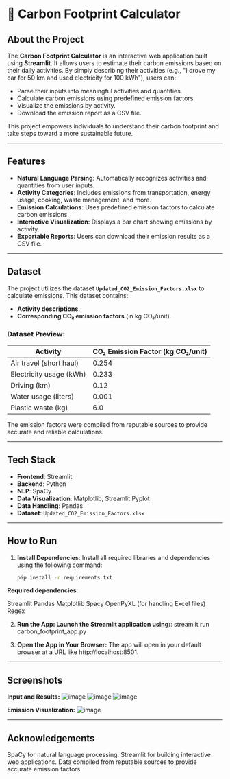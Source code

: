 # 🌱 **Carbon Footprint Calculator**

## **About the Project**
The **Carbon Footprint Calculator** is an interactive web application built using **Streamlit**. It allows users to estimate their carbon emissions based on their daily activities. By simply describing their activities (e.g., "I drove my car for 50 km and used electricity for 100 kWh"), users can:
- Parse their inputs into meaningful activities and quantities.
- Calculate carbon emissions using predefined emission factors.
- Visualize the emissions by activity.
- Download the emission report as a CSV file.

This project empowers individuals to understand their carbon footprint and take steps toward a more sustainable future.

---

## **Features**
- **Natural Language Parsing**: Automatically recognizes activities and quantities from user inputs.
- **Activity Categories**: Includes emissions from transportation, energy usage, cooking, waste management, and more.
- **Emission Calculations**: Uses predefined emission factors to calculate carbon emissions.
- **Interactive Visualization**: Displays a bar chart showing emissions by activity.
- **Exportable Reports**: Users can download their emission results as a CSV file.

---

## **Dataset**
The project utilizes the dataset **`Updated_CO2_Emission_Factors.xlsx`** to calculate emissions. This dataset contains:
- **Activity descriptions**.
- **Corresponding CO₂ emission factors** (in kg CO₂/unit).

### **Dataset Preview**:
| **Activity**            | **CO₂ Emission Factor (kg CO₂/unit)** |
|--------------------------|---------------------------------------|
| Air travel (short haul)  | 0.254                                 |
| Electricity usage (kWh)  | 0.233                                 |
| Driving (km)             | 0.12                                  |
| Water usage (liters)     | 0.001                                 |
| Plastic waste (kg)       | 6.0                                   |

The emission factors were compiled from reputable sources to provide accurate and reliable calculations.

---

## **Tech Stack**
- **Frontend**: Streamlit
- **Backend**: Python
- **NLP**: SpaCy
- **Data Visualization**: Matplotlib, Streamlit Pyplot
- **Data Handling**: Pandas
- **Dataset**: `Updated_CO2_Emission_Factors.xlsx`

---

## **How to Run**
1. **Install Dependencies**:
   Install all required libraries and dependencies using the following command:
   ```bash
   pip install -r requirements.txt

**Required dependencies**:

Streamlit
Pandas
Matplotlib
Spacy
OpenPyXL (for handling Excel files)
Regex

2. **Run the App: Launch the Streamlit application using:**:
   streamlit run carbon_footprint_app.py

3. **Open the App in Your Browser:**
   The app will open in your default browser at a URL like http://localhost:8501.

---
## **Screenshots**
**Input and Results:**
![image](https://github.com/user-attachments/assets/2ce8d2cb-603d-4630-873b-e89fd6c2d1a7)
![image](https://github.com/user-attachments/assets/ae077a47-c243-4828-8269-5f6a0d8227a7)
![image](https://github.com/user-attachments/assets/2af6db02-bbad-4ac4-9dea-b7f3540784b5)

**Emission Visualization:**
![image](https://github.com/user-attachments/assets/d60088fd-b254-4f62-a50b-4f9ba32518ea)

---
## **Acknowledgements**

SpaCy for natural language processing.
Streamlit for building interactive web applications.
Data compiled from reputable sources to provide accurate emission factors.



